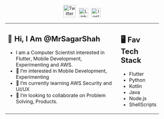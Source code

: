 
<div align=center>
<a href="https://twitter.com/Mr_SagarShah"><img src="https://cdn.worldvectorlogo.com/logos/twitter-6.svg" title="Twitter" alt="Twitter Account" width="40"/></a> 
&ensp;<a href="https://www.linkedin.com/in/dariyo/"><img src="https://cdn.worldvectorlogo.com/logos/linkedin-icon-2.svg" title="Linkedin" alt="Linkedin Account" width="30"/></a> 
&ensp;<a href="https://www.instagram.com/i.m.sagar.shah/"><img src="https://cdn.worldvectorlogo.com/logos/instagram-5.svg" title="Instagram" alt="Instagram Account" width="30"/></a> 
</div>


<table><tr><td valign="top" width="75%">

## 👋 Hi, I Am @MrSagarShah

- I am a Computer Scientist interested in Flutter, Mobile Development, Experimenting and AWS.
- 👀 I’m interested in Mobile Development, Experimenting
- 🌱 I’m currently learning AWS Security and UI/UX
- 💞️ I’m looking to collaborate on Problem Solving, Products.
 
</td><td valign="top" width="25%">

## 🖥️ Fav Tech Stack

- Flutter
- Python
- Kotlin
- Java 
- Node.js
- ShellScripts
 
</tr></tr></table> 



<!---
MrSagarShah/MrSagarShah is a ✨ special ✨ repository because its `README.md` (this file) appears on your GitHub profile.
You can click the Preview link to take a look at your changes.
--->
